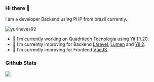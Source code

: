 ### Hi there 👋

I am a developer Backend using PHP from brazil currently.

<p align="left"><img src="https://komarev.com/ghpvc/?username=yurineves92" alt="yurineves92" /></p>

- 🌱 I’m currently working on [Quadritech Tecnologia](http://quadritech.com.br/) using [Yii 1.1.20](https://www.yiiframework.com/).
- 🔭 I’m currently improving for Backend [Laravel](https://laravel.com/), [Lumen](https://lumen.laravel.com/) and [Yii 2](https://www.yiiframework.com/).
- 🔭 I’m currently improving for Frontend [VueJS](https://vuejs.org/).

### Github Stats

<img src="https://github-readme-stats.vercel.app/api?username=yurineves92&show_icons=true&count_private=true&show_icons=true&include_all_commits=true">
